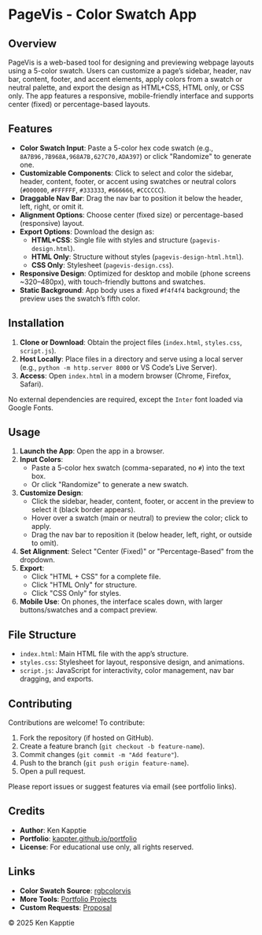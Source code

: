 # PageVis - Color Swatch App

## Overview
PageVis is a web-based tool for designing and previewing webpage layouts using a 5-color swatch. Users can customize a page’s sidebar, header, nav bar, content, footer, and accent elements, apply colors from a swatch or neutral palette, and export the design as HTML+CSS, HTML only, or CSS only. The app features a responsive, mobile-friendly interface and supports center (fixed) or percentage-based layouts.

## Features
- **Color Swatch Input**: Paste a 5-color hex code swatch (e.g., `8A7B96,7B968A,968A7B,627C70,ADA397`) or click "Randomize" to generate one.
- **Customizable Components**: Click to select and color the sidebar, header, content, footer, or accent using swatches or neutral colors (`#000000`, `#FFFFFF`, `#333333`, `#666666`, `#CCCCCC`).
- **Draggable Nav Bar**: Drag the nav bar to position it below the header, left, right, or omit it.
- **Alignment Options**: Choose center (fixed size) or percentage-based (responsive) layout.
- **Export Options**: Download the design as:
  - **HTML+CSS**: Single file with styles and structure (`pagevis-design.html`).
  - **HTML Only**: Structure without styles (`pagevis-design-html.html`).
  - **CSS Only**: Stylesheet (`pagevis-design.css`).
- **Responsive Design**: Optimized for desktop and mobile (phone screens ~320–480px), with touch-friendly buttons and swatches.
- **Static Background**: App body uses a fixed `#f4f4f4` background; the preview uses the swatch’s fifth color.

## Installation
1. **Clone or Download**: Obtain the project files (`index.html`, `styles.css`, `script.js`).
2. **Host Locally**: Place files in a directory and serve using a local server (e.g., `python -m http.server 8000` or VS Code’s Live Server).
3. **Access**: Open `index.html` in a modern browser (Chrome, Firefox, Safari).

No external dependencies are required, except the `Inter` font loaded via Google Fonts.

## Usage
1. **Launch the App**: Open the app in a browser.
2. **Input Colors**:
   - Paste a 5-color hex swatch (comma-separated, no `#`) into the text box.
   - Or click "Randomize" to generate a new swatch.
3. **Customize Design**:
   - Click the sidebar, header, content, footer, or accent in the preview to select it (black border appears).
   - Hover over a swatch (main or neutral) to preview the color; click to apply.
   - Drag the nav bar to reposition it (below header, left, right, or outside to omit).
4. **Set Alignment**: Select "Center (Fixed)" or "Percentage-Based" from the dropdown.
5. **Export**:
   - Click "HTML + CSS" for a complete file.
   - Click "HTML Only" for structure.
   - Click "CSS Only" for styles.
6. **Mobile Use**: On phones, the interface scales down, with larger buttons/swatches and a compact preview.

## File Structure
- `index.html`: Main HTML file with the app’s structure.
- `styles.css`: Stylesheet for layout, responsive design, and animations.
- `script.js`: JavaScript for interactivity, color management, nav bar dragging, and exports.

## Contributing
Contributions are welcome! To contribute:
1. Fork the repository (if hosted on GitHub).
2. Create a feature branch (`git checkout -b feature-name`).
3. Commit changes (`git commit -m "Add feature"`).
4. Push to the branch (`git push origin feature-name`).
5. Open a pull request.

Please report issues or suggest features via email (see portfolio links).

## Credits
- **Author**: Ken Kapptie
- **Portfolio**: [kappter.github.io/portfolio](https://kappter.github.io/portfolio)
- **License**: For educational use only, all rights reserved.

## Links
- **Color Swatch Source**: [rgbcolorvis](https://kappter.github.io/rgbcolorvis/)
- **More Tools**: [Portfolio Projects](https://kappter.github.io/portfolio/#projects)
- **Custom Requests**: [Proposal](https://kappter.github.io/portfolio/proposal.html)

© 2025 Ken Kapptie